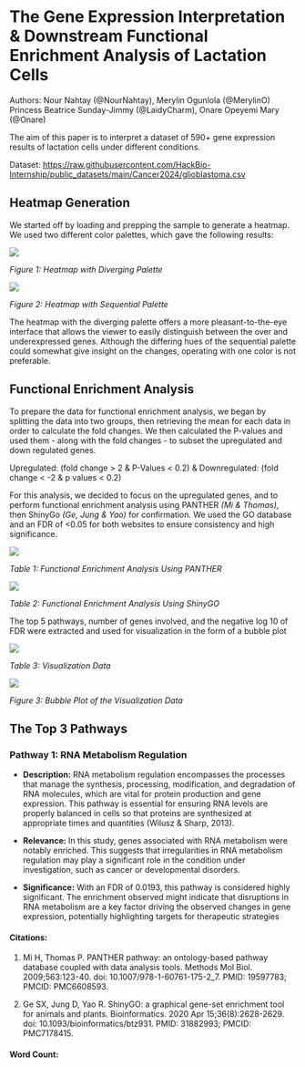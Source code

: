 # **The Gene Expression Interpretation & Downstream Functional Enrichment Analysis of Lactation Cells**

Authors: Nour Nahtay (@NourNahtay), Merylin Ogunlola (@MerylinO) Princess Beatrice Sunday-Jimmy (@LaidyCharm), Onare Opeyemi Mary (@Onare)

The aim of this paper is to interpret a dataset of 590+ gene expression results of lactation cells under different conditions.

Dataset: https://raw.githubusercontent.com/HackBio-Internship/public_datasets/main/Cancer2024/glioblastoma.csv

## **Heatmap Generation**

We started off by loading and prepping the sample to generate a heatmap. We used two different color palettes, which gave the following results: 

![](https://lh7-rt.googleusercontent.com/docsz/AD_4nXedKXuYM-hEneadDyKc0Zx6rVI_SPfTEOK1NWAXvPaKV3FghnFmkGyRmYkKWv0iPShka8CrcU5r5O_oEROaaKtcW3sDthiprz4sosdzzCaFVAKQV4QPzCvzddQ2UfFgcP7sRYb-SNBQFcjGmKfnc3J3o0PB?key=DtMktn_nuLAIngoboGJAwA)

_Figure 1: Heatmap with Diverging Palette_

![](https://lh7-rt.googleusercontent.com/docsz/AD_4nXfIuQfSsEHRsM6lh8SWhvwH7PrMLHqS8aKDY4yhLBQ6K1JsVQkvw5D3J9sxI2VECHycvD0cBKiD9ehaLfJvRdS6eQqou4NK0kGjFjBgnqu2-EuhSH0eScvs1PeryXQ5SYGUrMezStyTzcfHHLGtib7uOigh?key=DtMktn_nuLAIngoboGJAwA)

_Figure 2: Heatmap with Sequential Palette_

The heatmap with the diverging palette offers a more pleasant-to-the-eye interface that allows the viewer to easily distinguish between the over and underexpressed genes. Although the differing hues of the sequential palette could somewhat give insight on the changes, operating with one color is not preferable. 


## **Functional Enrichment Analysis**

To prepare the data for functional enrichment analysis, we began by splitting the data into two groups, then retrieving the mean for each data in order to calculate the fold changes. We then calculated the P-values and used them - along with the fold changes - to subset the upregulated and down regulated genes. 

Upregulated: (fold change > 2 & P-Values < 0.2) & Downregulated: (fold change < -2 & p values < 0.2)

For this analysis, we decided to focus on the upregulated genes, and to perform functional enrichment analysis using PANTHER _(Mi & Thomas)_, then ShinyGo _(Ge, Jung & Yao)_ for confirmation. We used the GO database and an FDR of <0.05 for both websites to ensure consistency and high significance.

![](https://lh7-rt.googleusercontent.com/docsz/AD_4nXdawvKFZC0icpoxg237ekTDEeexyWiAZ3DNaiuqhhWcnsaixFNF2mTsUE6OuNNKJc0CUCq9Oq3jUwUwetL8FLGEu_Fvgjha1abdQ0wmmQ1AN4i4110aRu9oizGqjkWxhSf_ENKHjJlLv2fchFyYRgbh_4b1?key=DtMktn_nuLAIngoboGJAwA)

_Table 1: Functional Enrichment Analysis Using PANTHER_

__![](https://lh7-rt.googleusercontent.com/docsz/AD_4nXcoAUfhjEb_VoF_voqfb2GDrbSZXK1dtIaTFQ_xB1BRVBDdSXZphSXAabuNLN9BdEBRevO0JJFK4GNv4DjZftchn2ENzRK1FIt1cCREHeN8RFrB8TX6RB3NQ63LUCwaM8OqwigrzG25WqbRoFW_CTp0HyQ?key=DtMktn_nuLAIngoboGJAwA)__

_Table 2: Functional Enrichment Analysis Using ShinyGO_

The top 5 pathways, number of genes involved, and the negative log 10 of FDR were extracted and used for visualization in the form of a bubble plot

![](https://lh7-rt.googleusercontent.com/docsz/AD_4nXckKL78-IOFmOOXPZswBM64uHr6sVcgmFKbWm6u2u_By2gul1V9e0DlCLX_W_0wkEomzEiDymxLLYOY_n_qNtemHNjjD6nw1F-_2F8irI9yhvKuUfSZ9gbx9v8DXSPGzAL4JZze-wNFy_LBycsi_NM79iwd?key=DtMktn_nuLAIngoboGJAwA)

_Table 3: Visualization Data_

__![](https://lh7-rt.googleusercontent.com/docsz/AD_4nXfcFV9oRt1kAuoylyG5VwBpeoCEz7aMgI1wlmxcfJ22a8Q8rnH4EXJegDtcOs31s1yPEeu_Qfld3hngg5LDtGbA8ih4SgLcgsNy1Rrh4Thlk1kDLLLbsJuIM_O0jPeQo4rjhBqecIDnXUKlpb0MCxS_7ajZ?key=DtMktn_nuLAIngoboGJAwA)__

_Figure 3: Bubble Plot of the Visualization Data_


## **The Top 3 Pathways**
### Pathway 1: RNA Metabolism Regulation
- **Description:** RNA metabolism regulation encompasses the processes that manage the synthesis, processing, modification, and degradation of RNA molecules, which are vital for protein production and gene expression. This pathway is essential for ensuring RNA levels are properly balanced in cells so that proteins are synthesized at appropriate times and quantities (Wilusz & Sharp, 2013).

- **Relevance:** In this study, genes associated with RNA metabolism were notably 
enriched. This suggests that irregularities in RNA metabolism regulation may play a 
significant role in the condition under investigation, such as cancer or 
developmental disorders.
- **Significance:** With an FDR of 0.0193, this pathway is considered highly 
significant. The enrichment observed might indicate that disruptions in RNA 
metabolism are a key factor driving the observed changes in gene expression, 
potentially highlighting targets for therapeutic strategies



#### **Citations:**

1. Mi H, Thomas P. PANTHER pathway: an ontology-based pathway database coupled with data analysis tools. Methods Mol Biol. 2009;563:123-40. doi: 10.1007/978-1-60761-175-2\_7. PMID: 19597783; PMCID: PMC6608593.

2. Ge SX, Jung D, Yao R. ShinyGO: a graphical gene-set enrichment tool for animals and plants. Bioinformatics. 2020 Apr 15;36(8):2628-2629. doi: 10.1093/bioinformatics/btz931. PMID: 31882993; PMCID: PMC7178415.

#### **Word Count:**
